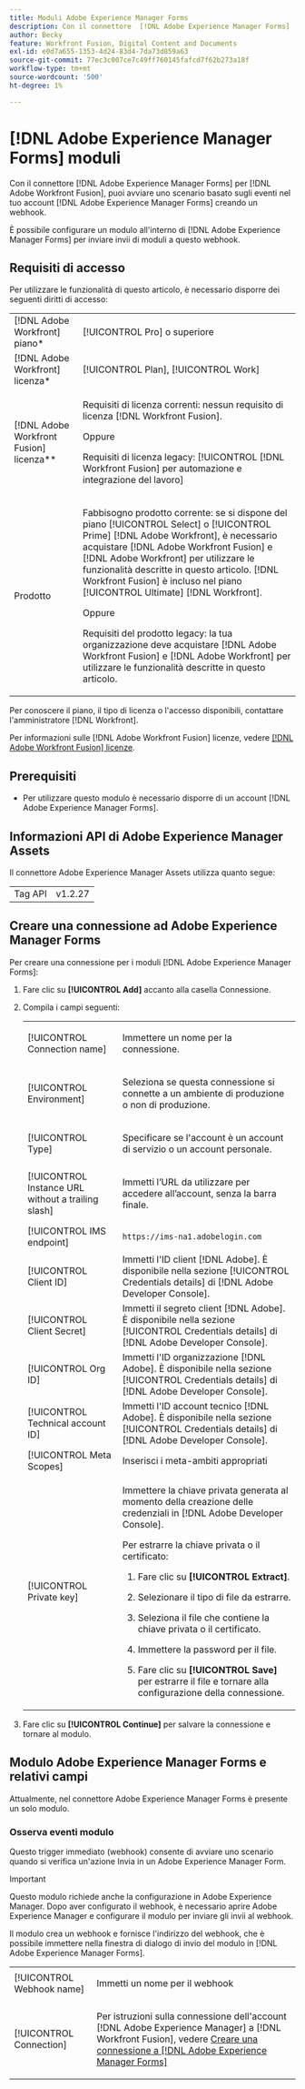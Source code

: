 ```yaml
---
title: Moduli Adobe Experience Manager Forms
description: Con il connettore  [!DNL Adobe Experience Manager Forms]  per l'account  [!DNL Adobe Workfront Fusion], you can start a scenario based on events in your [!DNL Adobe Experience Manager Forms] , crea, carica e aggiorna le risorse e copia o sposta cartelle e risorse.
author: Becky
feature: Workfront Fusion, Digital Content and Documents
exl-id: e0d7a655-1353-4d24-83d4-7da73d859a63
source-git-commit: 77ec3c007ce7c49ff760145fafcd7f62b273a18f
workflow-type: tm+mt
source-wordcount: '500'
ht-degree: 1%

---
```


# [!DNL Adobe Experience Manager Forms] moduli

Con il connettore [!DNL Adobe Experience Manager Forms] per [!DNL Adobe Workfront Fusion], puoi avviare uno scenario basato sugli eventi nel tuo account [!DNL Adobe Experience Manager Forms] creando un webhook.

È possibile configurare un modulo all&#39;interno di [!DNL Adobe Experience Manager Forms] per inviare invii di moduli a questo webhook.

## Requisiti di accesso

Per utilizzare le funzionalità di questo articolo, è necessario disporre dei seguenti diritti di accesso:

<table style="table-layout:auto"> 
 <col> 
 <col> 
 <tbody> 
  <tr> 
   <td role="rowheader">[!DNL Adobe Workfront] piano*</td>
  <td> <p>[!UICONTROL Pro] o superiore</p> </td>
  </tr> 
  <tr data-mc-conditions=""> 
   <td role="rowheader">[!DNL Adobe Workfront] licenza*</td>
   <td> <p>[!UICONTROL Plan], [!UICONTROL Work]</p> </td> 
  </tr> 
  <tr> 
   <td role="rowheader">[!DNL Adobe Workfront Fusion] licenza**</td> 
   <td>
   <p>Requisiti di licenza correnti: nessun requisito di licenza [!DNL Workfront Fusion].</p>
   <p>Oppure</p>
   <p>Requisiti di licenza legacy: [!UICONTROL [!DNL Workfront Fusion] per automazione e integrazione del lavoro] </p>
   </td> 
  </tr> 
  <tr> 
   <td role="rowheader">Prodotto</td> 
   <td>
   <p>Fabbisogno prodotto corrente: se si dispone del piano [!UICONTROL Select] o [!UICONTROL Prime] [!DNL Adobe Workfront], è necessario acquistare [!DNL Adobe Workfront Fusion] e [!DNL Adobe Workfront] per utilizzare le funzionalità descritte in questo articolo. [!DNL Workfront Fusion] è incluso nel piano [!UICONTROL Ultimate] [!DNL Workfront].</p>
   <p>Oppure</p>
   <p>Requisiti del prodotto legacy: la tua organizzazione deve acquistare [!DNL Adobe Workfront Fusion] e [!DNL Adobe Workfront] per utilizzare le funzionalità descritte in questo articolo.</p>
   </td> 
  </tr> 
 </tbody> 
</table>

Per conoscere il piano, il tipo di licenza o l&#39;accesso disponibili, contattare l&#39;amministratore [!DNL Workfront].

Per informazioni sulle [!DNL Adobe Workfront Fusion] licenze, vedere [[!DNL Adobe Workfront Fusion] licenze](/help/workfront-fusion/set-up-and-manage-workfront-fusion/licensing-operations-overview/license-automation-vs-integration.md).

## Prerequisiti

* Per utilizzare questo modulo è necessario disporre di un account [!DNL Adobe Experience Manager Forms].

## Informazioni API di Adobe Experience Manager Assets

Il connettore Adobe Experience Manager Assets utilizza quanto segue:

<table style="table-layout:auto"> 
 <col> 
 <col> 
 <tbody> 
  <tr> 
   <td role="rowheader">Tag API</td> 
   <td>v1.2.27</td> 
  </tr>
 </tbody> 
 </table>

## Creare una connessione ad Adobe Experience Manager Forms

Per creare una connessione per i moduli [!DNL Adobe Experience Manager Forms]:

1. Fare clic su **[!UICONTROL Add]** accanto alla casella Connessione.

1. Compila i campi seguenti:

   <table style="table-layout:auto"> 
    <col class="TableStyle-TableStyle-List-options-in-steps-Column-Column1">
    </col>
    <col class="TableStyle-TableStyle-List-options-in-steps-Column-Column2">
    </col>
    <tbody>
      <tr>
        <td role="rowheader">[!UICONTROL Connection name]</td>
        <td>
          <p>Immettere un nome per la connessione.</p>
        </td>
      </tr>
      <tr>
        <td role="rowheader">[!UICONTROL Environment]</td>
        <td>
          <p>Seleziona se questa connessione si connette a un ambiente di produzione o non di produzione.</p>
        </td>
      </tr>
      <tr>
        <td role="rowheader">[!UICONTROL Type]</td>
        <td>
          <p>Specificare se l'account è un account di servizio o un account personale.</p>
        </td>
      </tr>
      <tr>
        <td role="rowheader">[!UICONTROL Instance URL without a trailing slash]</td>
        <td>
          <p>Immetti l’URL da utilizzare per accedere all’account, senza la barra finale.</p>
        </td>
      </tr>
      <tr>
        <td role="rowheader">[!UICONTROL IMS endpoint]</td>
        <td>
          <p><code>https://ims-na1.adobelogin.com</code></p>
        </td>
      </tr>
      <tr>
        <td role="rowheader">[!UICONTROL Client ID]</td>
        <td>Immetti l'ID client [!DNL Adobe]. È disponibile nella sezione [!UICONTROL Credentials details] di [!DNL Adobe Developer Console].
      </tr>
      <tr>
        <td role="rowheader">[!UICONTROL Client Secret]</td>
        <td>Immetti il segreto client [!DNL Adobe]. È disponibile nella sezione [!UICONTROL Credentials details] di [!DNL Adobe Developer Console].
      </tr>
      <tr>
        <td role="rowheader">[!UICONTROL Org ID]</td>
        <td>Immetti l'ID organizzazione [!DNL Adobe]. È disponibile nella sezione [!UICONTROL Credentials details] di [!DNL Adobe Developer Console].
      </tr>
      <tr>
        <td role="rowheader">[!UICONTROL Technical account ID]</td>
        <td>Immetti l'ID account tecnico [!DNL Adobe]. È disponibile nella sezione [!UICONTROL Credentials details] di [!DNL Adobe Developer Console].
      </tr>
      <tr>
        <td role="rowheader">[!UICONTROL Meta Scopes]</td>
        <td>Inserisci i meta-ambiti appropriati       </td>
      </tr>
      <tr>
        <td role="rowheader">[!UICONTROL Private key]</td>
        <td>
          <p>Immettere la chiave privata generata al momento della creazione delle credenziali in [!DNL Adobe Developer Console]. </p>
          <p>Per estrarre la chiave privata o il certificato:</p>
          <ol>
            <li value="1">
              <p>Fare clic su <b>[!UICONTROL Extract]</b>.</p>
            </li>
            <li value="2">
              <p>Selezionare il tipo di file da estrarre.</p>
            </li>
            <li value="3">
              <p>Seleziona il file che contiene la chiave privata o il certificato.</p>
            </li>
            <li value="4">
              <p>Immettere la password per il file.</p>
            </li>
            <li value="5">
              <p>Fare clic su <b>[!UICONTROL Save]</b> per estrarre il file e tornare alla configurazione della connessione.</p>
            </li>
          </ol>
        </td>
      </tr>
    </tbody>
    </table>

1. Fare clic su **[!UICONTROL Continue]** per salvare la connessione e tornare al modulo.

## Modulo Adobe Experience Manager Forms e relativi campi

Attualmente, nel connettore Adobe Experience Manager Forms è presente un solo modulo.

### Osserva eventi modulo

Questo trigger immediato (webhook) consente di avviare uno scenario quando si verifica un&#39;azione Invia in un Adobe Experience Manager Form.

>[!IMPORTANT]
>
>Questo modulo richiede anche la configurazione in Adobe Experience Manager. Dopo aver configurato il webhook, è necessario aprire Adobe Experience Manager e configurare il modulo per inviare gli invii al webhook.
>
><!--For instructions on the required form configuration, see insert url here-->

<table style="table-layout:auto"> 
 <col> 
 <col> 
 <tbody> 
  <tr> 
   <td role="rowheader">[!UICONTROL Webhook name]</td> 
   <td> <p>Immetti un nome per il webhook</p> </td> 
  </tr> 
  <tr> 
   <td role="rowheader">[!UICONTROL Connection]</td> 
   <td> <p>Per istruzioni sulla connessione dell'account [!DNL Adobe Experience Manager] a [!DNL Workfront Fusion], vedere <a href="/help/workfront-fusion/references/apps-and-modules/adobe-connectors/aem-forms-modules.md#create-a-connection-to-adobe-experience-manager-forms" class="MCXref xref">Creare una connessione a [!DNL Adobe Experience Manager Forms]</a></p> </td> 
  </tr>

Il modulo crea un webhook e fornisce l&#39;indirizzo del webhook, che è possibile immettere nella finestra di dialogo di invio del modulo in [!DNL Adobe Experience Manager Forms].
